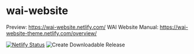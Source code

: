# wai-website

Preview: https://wai-website.netlify.com/
WAI Website Manual: https://wai-website-theme.netlify.com/overview/

[![Netlify Status](https://api.netlify.com/api/v1/badges/faaa4954-0194-47fa-9b74-540ab79f4a8d/deploy-status)](https://app.netlify.com/sites/wai-website/deploys) ![Create Downloadable Release](https://github.com/w3c/wai-website/workflows/Create%20Downloadable%20Release/badge.svg)
